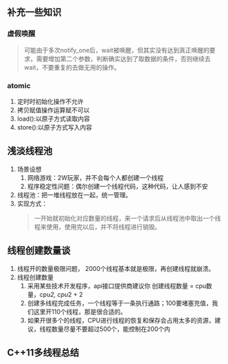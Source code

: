 ## 补充一些知识
### 虚假唤醒
>可能由于多次notify_one后，wait被唤醒，但其实没有达到真正唤醒的要求，需要增加第二个参数，判断确实达到了取数据的条件，否则继续去wait，不要重复的去做无用的操作。

### atomic
1. 定时时初始化操作不允许
2. 拷贝赋值操作运算赋不可以
3. load():以原子方式读取内容
4. store():以原子方式写入内容

## 浅淡线程池
1. 场景设想
   1. 网络游戏：2W玩家，并不会每个人都创建一个线程
   2. 程序稳定性问题：偶尔创建一个线程代码，这种代码，让人感到不安
2. 线程池：把一堆线程放在一起，统一管理。
3. 实现方式：
   >一开始就初始化对应数量的线程，来一个请求后从线程池中取出一个线程来使用，使用完以后，并不将线程进行销毁。

## 线程创建数量谈
1. 线程开的数量极限问题， 2000个线程基本就是极限，再创建线程就崩溃。
2. 线程创建数量
   1. 采用某些技术开发程序，api接口提供商建议你 创建线程数量 = cpu数量，cpu*2, cpu*2 + 2
   2. 创建多线程完成任务，一个线程等于一条执行通路；100要堵塞充值，我们这里开110个线程，那是很合适的。
   3. 如果开很多个的线程，CPU进行线程的恢复和保存会占用太多的资源，建议，线程数量尽量不要超过500个，能控制在200个内

## C++11多线程总结
